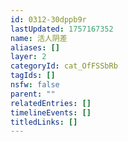 ```yaml
---
id: 0312-30dppb9r
lastUpdated: 1757167352
name: 活人阴差
aliases: []
layer: 2
categoryId: cat_OfFSSbRb
tagIds: []
nsfw: false
parent: ""
relatedEntries: []
timelineEvents: []
titledLinks: []
---
```


